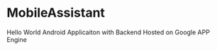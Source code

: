MobileAssistant
===============

Hello World Android Applicaiton with Backend Hosted on Google APP Engine
